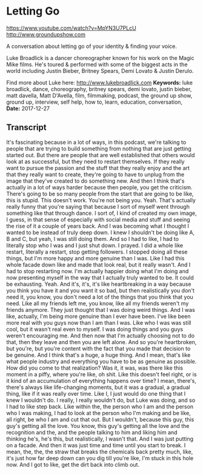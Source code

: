 # Letting Go
https://www.youtube.com/watch?v=MpYN3U7PLcU
http://www.groundupshow.com

A conversation about letting go of your identity & finding your voice. 

Luke Broadlick is a dancer choreographer known for his work on the Magic Mike films. He's toured & performed with some of the biggest acts in the world including Justin Bieber, Britney Spears, Demi Lovato & Justin Derulo.

Find more about Luke here:  http://www.lukebroadlick.com
**Keywords:** luke broadlick, dance, choreography, britney spears, demi lovato, justin bieber, matt davella, Matt D'Avella, film, filmmaking, podcast, the ground up show, ground up, interview, self help, how to, learn, education, conversation, 
**Date:** 2017-12-27

## Transcript
 It's fascinating because in a lot of ways, in this podcast, we're talking to people that are trying to build something from nothing that are just getting started out. But there are people that are well established that others would look at as successful, but they need to restart themselves. If they really want to pursue the passion and the stuff that they really enjoy and the art that they really want to create, they're going to have to unplug from the image that they've created to do something new. And then I think that's actually in a lot of ways harder because then people, you get the criticism. There's going to be so many people from the start that are going to be like, this is stupid. This doesn't work. You're not being you. Yeah. That's actually really funny that you're saying that because I sort of myself went through something like that through dance. I sort of, I kind of created my own image, I guess, in that sense of especially with social media and stuff and seeing the rise of it a couple of years back. And I was becoming what I thought I wanted to be instead of truly deep down. I knew I shouldn't be doing like A, B and C, but yeah, I was still doing them. And so I had to like, I had to literally stop who I was and I just shut down. I prayed. I did a whole like restart, literally a restart, stop getting followers. I stopped doing all these things, but I'm more happy and more genuine than I was. Like I had this whole facade down like and made that look real, but it really wasn't. And I had to stop restarting now. I'm actually happier doing what I'm doing and now presenting myself in the way that I actually truly wanted to be. It could be exhausting. Yeah. And it's, it's, it's like heartbreaking in a way because you think you have it and you want it so bad, but then realistically you don't need it, you know, you don't need a lot of the things that you think that you need. Like all my friends left me, you know, like all my friends weren't my friends anymore. They just thought that I was doing weird things. And I was like, actually, I'm being more genuine than I ever have been. I've like been more real with you guys now than I am than I was. Like who I was was still cool, but it wasn't real even to myself. I was doing things and you guys weren't encouraging me. And then now that I'm actually choosing not to do that, then they leave and then you are left alone. And so you're heartbroken, but you're, but you're content with the fact that you made that decision to be genuine. And I think that's a huge, a huge thing. And I mean, that's like what people industry and everything you have to be as genuine as possible. How did you come to that realization? Was it, it was, was there like this moment in a piffy, where you're like, oh shit. Like this doesn't feel right, or is it kind of an accumulation of everything happens over time? I mean, there's, there's always like life-changing moments, but it was a gradual, a gradual thing, like if it was really over time. Like I, I just would do one thing that I knew I wouldn't do. I really, I really wouldn't do, but Luke was doing, and so I had to like step back. Like within the, the person who I am and the person who I was making, I had to look at the person who I'm making and be like, all right, be who I am and cut that out. But I wouldn't, because this guy, this guy's getting all the love. You know, this guy's getting all the love and the recognition and the, and the people talking to him and liking him and thinking he's, he's this, but realistically, I wasn't that. And I was just putting on a facade. And then it was just time and time until you start to break. I mean, the, the, the straw that breaks the chemicals back pretty much, like, it's just how far deep down can you dig till you're like, I'm stuck in this hole now. And I got to like, get the dirt back into climb out.
